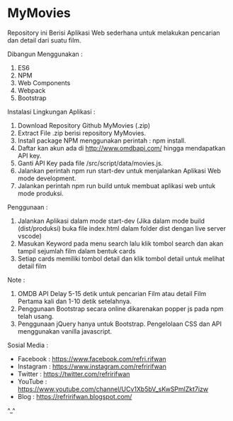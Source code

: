 # MyMovies

Repository ini Berisi Aplikasi Web sederhana untuk melakukan pencarian dan detail dari suatu film.

Dibangun Menggunakan :
1. ES6
2. NPM
3. Web Components
4. Webpack
5. Bootstrap

Instalasi Lingkungan Aplikasi :
1. Download Repository Github MyMovies (.zip)
2. Extract File .zip berisi repository MyMovies.
3. Install package NPM menggunakan perintah :  npm install.
4. Daftar kan akun ada di http://www.omdbapi.com/ hingga mendapatkan API key.
5. Ganti API Key pada file /src/script/data/movies.js.
6. Jalankan perintah npm run start-dev untuk menjalankan Aplikasi Web mode development.
7. Jalankan perintah npm run build untuk membuat aplikasi web untuk mode produksi.

Penggunaan :
1. Jalankan Aplikasi dalam mode start-dev (Jika dalam mode build (dist/produksi) buka file index.html dalam folder dist dengan live server vscode)
2. Masukan Keyword pada menu search lalu klik tombol search dan akan tampil sejumlah film dalam bentuk cards
3. Setiap cards memiliki tombol detail dan klik tombol detail untuk melihat detail film

Note : 
1. OMDB API Delay 5-15 detik untuk pencarian Film atau detail Film Pertama kali dan 1-10 detik setelahnya.
2. Penggunaan Bootstrap secara online dikarenakan popper js pada npm telah usang.
3. Penggunaan jQuery hanya untuk Bootstrap. Pengelolaan CSS dan API menggunakan vanilla javascript.

Sosial Media :
- Facebook : https://www.facebook.com/refri.rifwan
- Instagram : https://www.instagram.com/refririfwan
- Twitter : https://twitter.com/refririfwan
- YouTube : https://www.youtube.com/channel/UCv1Xb5bV_sKwSPmlZkt7izw
- Blog : https://refririfwan.blogspot.com/

^_^
